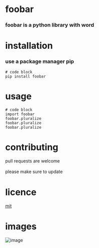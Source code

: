 # foobar
### foobar is a python library with word
# installation
### use a package manager pip 
```
# code block
pip install foobar
```
# usage
```
# code block
import foobar
foobar.pluralize
foobar.pluralize
foobar.pluralize
```
# contributing
pull requests are welcome \
\
please make sure to update

# licence
[mit](https://www.google.com/)

# images
![image]()
